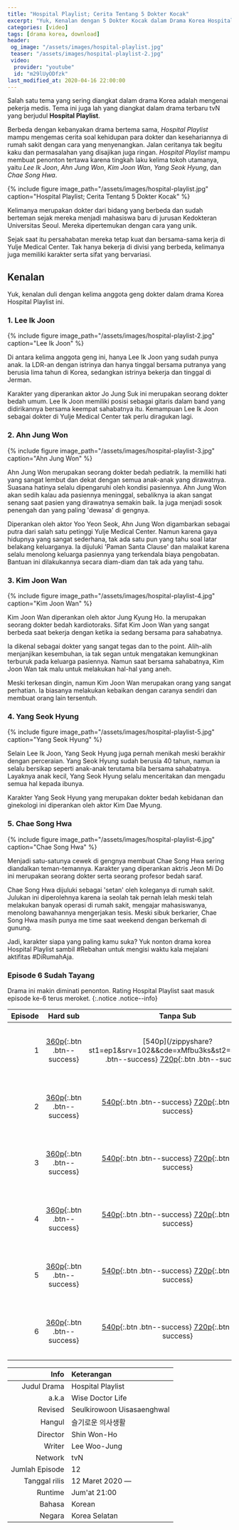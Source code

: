 ```yaml
---
title: "Hospital Playlist; Cerita Tentang 5 Dokter Kocak"
excerpt: "Yuk, Kenalan dengan 5 Dokter Kocak dalam Drama Korea Hospital Playlist"
categories: [video]
tags: [drama korea, download]
header:
 og_image: "/assets/images/hospital-playlist.jpg"
 teaser: "/assets/images/hospital-playlist-2.jpg"
 video:
  provider: "youtube"
  id: "m29lUyODfzk"
last_modified_at: 2020-04-16 22:00:00
---
```

Salah satu tema yang sering diangkat dalam drama Korea adalah mengenai pekerja medis. Tema ini juga lah yang diangkat dalam drama terbaru tvN yang berjudul **Hospital Playlist**.

Berbeda dengan kebanyakan drama bertema sama, _Hospital Playlist_ mampu mengemas cerita soal kehidupan para dokter dan kesehariannya di rumah sakit dengan cara yang menyenangkan. Jalan ceritanya tak begitu kaku dan permasalahan yang disajikan juga ringan. _Hospital Playlist_ mampu membuat penonton tertawa karena tingkah laku kelima tokoh utamanya, yaitu _Lee Ik Joon_, _Ahn Jung Won_, _Kim Joon Wan_, _Yang Seok Hyung_, dan _Chae Song Hwa_.

{% include figure image_path="/assets/images/hospital-playlist.jpg" caption="Hospital Playlist; Cerita Tentang 5 Dokter Kocak" %}

Kelimanya merupakan dokter dari bidang yang berbeda dan sudah berteman sejak mereka menjadi mahasiswa baru di jurusan Kedokteran Universitas Seoul. Mereka dipertemukan dengan cara yang unik.

Sejak saat itu persahabatan mereka tetap kuat dan bersama-sama kerja di Yulje Medical Center. Tak hanya bekerja di divisi yang berbeda, kelimanya juga memiliki karakter serta sifat yang bervariasi.

## Kenalan

Yuk, kenalan duli dengan kelima anggota geng dokter dalam drama Korea Hospital Playlist ini.

### 1. Lee Ik Joon

{% include figure image_path="/assets/images/hospital-playlist-2.jpg" caption="Lee Ik Joon" %}

Di antara kelima anggota geng ini, hanya Lee Ik Joon yang sudah punya anak. Ia LDR-an dengan istrinya dan hanya tinggal bersama putranya yang berusia lima tahun di Korea, sedangkan istrinya bekerja dan tinggal di Jerman.

Karakter yang diperankan aktor Jo Jung Suk ini merupakan seorang dokter bedah umum. Lee Ik Joon memiliki posisi sebagai gitaris dalam band yang didirikannya bersama keempat sahabatnya itu. Kemampuan Lee Ik Joon sebagai dokter di Yulje Medical Center tak perlu diragukan lagi.

### 2. Ahn Jung Won

{% include figure image_path="/assets/images/hospital-playlist-3.jpg" caption="Ahn Jung Won" %}

Ahn Jung Won merupakan seorang dokter bedah pediatrik. Ia memiliki hati yang sangat lembut dan dekat dengan semua anak-anak yang dirawatnya. Suasana hatinya selalu dipengaruhi oleh kondisi pasiennya. Ahn Jung Won akan sedih kalau ada pasiennya meninggal, sebaliknya ia akan sangat senang saat pasien yang dirawatnya semakin baik. Ia juga menjadi sosok penengah dan yang paling 'dewasa' di gengnya.

Diperankan oleh aktor Yoo Yeon Seok, Ahn Jung Won digambarkan sebagai putra dari salah satu petinggi Yulje Medical Center. Namun karena gaya hidupnya yang sangat sederhana, tak ada satu pun yang tahu soal latar belakang keluarganya. Ia dijuluki 'Paman Santa Clause' dan malaikat karena selalu menolong keluarga pasiennya yang terkendala biaya pengobatan. Bantuan ini dilakukannya secara diam-diam dan tak ada yang tahu.

### 3. Kim Joon Wan

{% include figure image_path="/assets/images/hospital-playlist-4.jpg" caption="Kim Joon Wan" %}

Kim Joon Wan diperankan oleh aktor Jung Kyung Ho. Ia merupakan seorang dokter bedah kardiotoraks. Sifat Kim Joon Wan yang sangat berbeda saat bekerja dengan ketika ia sedang bersama para sahabatnya.

Ia dikenal sebagai dokter yang sangat tegas dan to the point. Alih-alih menjanjikan kesembuhan, ia tak segan untuk mengatakan kemungkinan terburuk pada keluarga pasiennya. Namun saat bersama sahabatnya, Kim Joon Wan tak malu untuk melakukan hal-hal yang aneh.

Meski terkesan dingin, namun Kim Joon Wan merupakan orang yang sangat perhatian. Ia biasanya melakukan kebaikan dengan caranya sendiri dan membuat orang lain tersentuh.

### 4. Yang Seok Hyung

{% include figure image_path="/assets/images/hospital-playlist-5.jpg" caption="Yang Seok Hyung" %}

Selain Lee Ik Joon, Yang Seok Hyung juga pernah menikah meski berakhir dengan perceraian. Yang Seok Hyung sudah berusia 40 tahun, namun ia selalu bersikap seperti anak-anak terutama bila bersama sahabatnya. Layaknya anak kecil, Yang Seok Hyung selalu menceritakan dan mengadu semua hal kepada ibunya.

Karakter Yang Seok Hyung yang merupakan dokter bedah kebidanan dan ginekologi ini diperankan oleh aktor Kim Dae Myung.

### 5. Chae Song Hwa

{% include figure image_path="/assets/images/hospital-playlist-6.jpg" caption="Chae Song Hwa" %}

Menjadi satu-satunya cewek di gengnya membuat Chae Song Hwa sering diandalkan teman-temannya. Karakter yang diperankan aktris Jeon Mi Do ini merupakan seorang dokter serta seorang profesor bedah saraf.

Chae Song Hwa dijuluki sebagai 'setan' oleh koleganya di rumah sakit. Julukan ini diperolehnya karena ia seolah tak pernah lelah meski telah melakukan banyak operasi di rumah sakit, mengajar mahasiswanya, menolong bawahannya mengerjakan tesis. Meski sibuk berkarier, Chae Song Hwa masih punya me time saat weekend dengan berkemah di gunung. 

Jadi, karakter siapa yang paling kamu suka? Yuk nonton drama korea Hospital Playlist sambil #Rebahan untuk mengisi waktu kala mejalani aktifitas #DiRumahAja.

### Episode 6 Sudah Tayang

Drama ini makin diminati penonton. Rating Hospital Playlist saat masuk episode ke-6 terus meroket.
{:.notice .notice--info}

Episode|Hard sub|Tanpa Sub|Subtitle
---:|:---:|:---:|:---:|
1|[360p](/zippyshare?st1=ep1&srv=100&cde=PBOki7mW&st2=360p){:.btn .btn--success}|[540p](/zippyshare?st1=ep1&srv=102&&cde=xMfbu3ks&st2=540p{:.btn .btn--success} [720p](/drive.google.com/?name=ep1&id=1NeN5GZCCdCuW6ysAeg4iDXofB5g5BZ2i&size=720p){:.btn .btn--success}|[ID](/subscene?subtitles=hospital-playlist-wise-doctor-life-seulkirowoon-uisasaenghwal&lang=indonesian&id=2161873){:.btn .btn--info} [EN](/subscene?subtitles=hospital-playlist-wise-doctor-life-seulkirowoon-uisasaenghwal$lang=english&id=2161880){:.btn .btn--info}
2|[360p](/zippyshare?st1=ep2&srv=38&cde=XZZsk0lQ&st2=360p){:.btn .btn--success}|[540p](/zippyshare?st1=ep2&srv=39&cde=I11oiNo3&st2=540p){:.btn .btn--success} [720p](/drive.google.com/?name=ep2&id=17jF4kgdvzTC4LwsEe9UQI6O9HcrTzCkI&size=720p){:.btn .btn--success}|[ID](/subscene?subtitles=hospital-playlist-wise-doctor-life-seulkirowoon-uisasaenghwal&lang=indonesian&id=2167421){:.btn .btn--info} [EN](/subscene?subtitles=hospital-playlist-wise-doctor-life-seulkirowoon-uisasaenghwal&lang=english&id=2167210){:.btn .btn--info}
3|[360p](/zippyshare?st1=ep3&srv=23&cde=uWE51jsB&st2=360p){:.btn .btn--success}|[540p](/zippyshare?st1=ep3&srv=70&cde=JvcwRSfI&st2=540p){:.btn .btn--success} [720p](/drive.google.com/?name=ep2&id=1pvnT166kcq13OVUi5PIErk6GpwDsT147&size=720p){:.btn .btn--success}|[ID](/subscene?subtitles=hospital-playlist-wise-doctor-life-seulkirowoon-uisasaenghwal&lang=indonesian&id=2172552){:.btn .btn--info} [EN](/subscene?subtitles=hospital-playlist-wise-doctor-life-seulkirowoon-uisasaenghwal&lang=english&id=2172584){:.btn .btn--info}
4|[360p](/zippyshare?st1=ep4&srv=17&cde=hb4MBDyn&st2=360p){:.btn .btn--success}|[540p](/zippyshare?st1=ep4&srv=21&cde=OxfRAzWI&st2=540p){:.btn .btn--success} [720p](/drive.google.com/?name=ep4&id=1Kc135gqbUfJwmJB2Sgzsg8s4wGNpEIL&size=720p){:.btn .btn--success}|[ID](/subscene?subtitles=hospital-playlist-wise-doctor-life-seulkirowoon-uisasaenghwal&lang=indonesian&id=2179325){:.btn .btn--info} [EN](/subscene?subtitles=hospital-playlist-wise-doctor-life-seulkirowoon-uisasaenghwal&lang=english&id=2179328){:.btn .btn--info}
5|[360p](/zippyshare?st1=ep5&srv=15&cde=DpqZjlm8&st2=360p){:.btn .btn--success}|[540p](/zippyshare?st1=ep5&srv=106&cde=isSJOew2&st2=540p){:.btn .btn--success} [720p](/drive.google.com/?name=ep5&id=1KpoqZgvzrkpTqHXxkzBywBt6mT9nh9Qg&size=720p){:.btn .btn--success}|[ID](/subscene?subtitles=hospital-playlist-wise-doctor-life-seulkirowoon-uisasaenghwal&lang=indonesian&id=2185895){:.btn .btn--info} [EN](/subscene?subtitles=hospital-playlist-wise-doctor-life-seulkirowoon-uisasaenghwal&lang=english&id=2185818){:.btn .btn--info}
6|[360p](/zippyshare?st1=ep6&srv=112&cde=yaLBcIdK&st2=360p){:.btn .btn--success}|[540p](/zippyshare?st1=ep6&srv=6&cde=fxl5oBOY&st2=540p){:.btn .btn--success} [720p](/drive.google.com/?name=ep6&id=1vAEWZXUv05u_B_GblA-j4W9uGIRkI6Ys&size=720p){:.btn .btn--success}|[ID](/subscene=subtitles=hospital-playlist-wise-doctor-life-seulkirowoon-uisasaenghwal&lang=indonesian&id=2192168){:.btn .btn--info} [EN](/subscene?subtitles=hospital-playlist-wise-doctor-life-seulkirowoon-uisasaenghwal&lang=english&id=2192194){:.btn .btn--info}

<!--
7|[360p]()|[540p]() [720p]()|[ID]() [EN]()
8|[360p]()|[540p]() [720p]()|[ID]() [EN]()
-->

Info|Keterangan
---:|:---
Judul Drama|Hospital Playlist
a.k.a|Wise Doctor Life
Revised|Seulkirowoon Uisasaenghwal
Hangul|슬기로운 의사생활
Director|Shin Won-Ho
Writer|Lee Woo-Jung
Network|tvN
Jumlah Episode|12
Tanggal rilis|12 Maret 2020 —
Runtime|Jum'at 21:00
Bahasa|Korean
Negara|Korea Selatan
